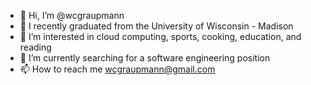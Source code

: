 - 👋 Hi, I’m @wcgraupmann
- 🌱 I recently graduated from the University of Wisconsin - Madison
- 👀 I’m interested in cloud computing, sports, cooking, education, and reading
- 💞️ I’m currently searching for a software engineering position
- 📫 How to reach me wcgraupmann@gmail.com

<!---
wcgraupmann/wcgraupmann is a ✨ special ✨ repository because its `README.md` (this file) appears on your GitHub profile.
You can click the Preview link to take a look at your changes.
--->
